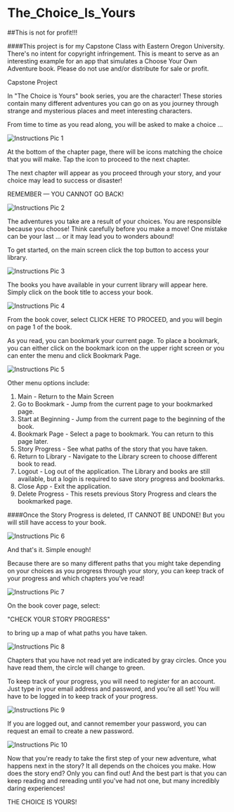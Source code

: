# The_Choice_Is_Yours

##This is not for profit!!!

####This project is for my Capstone Class with Eastern Oregon University. There's no intent for copyright infringement. This is meant to serve as an interesting example for an app that simulates a Choose Your Own Adventure book. Please do not use and/or distribute for sale or profit.


Capstone Project

In "The Choice is Yours" book series, you are the character!
These stories contain many different adventures you can go on
as you journey through strange and mysterious places and meet
interesting characters.

From time to time as you read along, you will be asked to make a choice …

![Instructions Pic 1](app\src\main\res\drawable\instruction_pic1.jpg)

At the bottom of the chapter page, there will be icons matching
the choice that you will make. Tap the icon to proceed to the
next chapter.

The next chapter will appear as you proceed through your story,
and your choice may lead to success or disaster!

REMEMBER —
YOU CANNOT GO BACK!

![Instructions Pic 2](app\src\main\res\drawable\instruction_pic2.jpg)

The adventures you take are a result of your choices. You are
responsible because you choose! Think carefully before you make
a move! One mistake can be your last … or it may lead you to
wonders abound!

To get started, on the main screen click the top button to
access your library.

![Instructions Pic 3](app\src\main\res\drawable\instruction_pic3.jpg)

The books you have available in your current library will appear here.
Simply click on the book title to access your book.

![Instructions Pic 4](app\src\main\res\drawable\instruction_pic4.jpg)

From the book cover, select CLICK HERE TO PROCEED, and you will
begin on page 1 of the book.

As you read, you can bookmark your current page. To place a bookmark,
you can either click on the bookmark icon on the upper right screen
or you can enter the menu and click Bookmark Page.

![Instructions Pic 5](app\src\main\res\drawable\instruction_pic5.jpg)

Other menu options include:
1) Main - Return to the Main Screen
2) Go to Bookmark - Jump from the current page to your bookmarked page.
3) Start at Beginning - Jump from the current page to the beginning of the book.
4) Bookmark Page - Select a page to bookmark. You can return to this page later.
5) Story Progress - See what paths of the story that you have taken.
6) Return to Library - Navigate to the Library screen to choose different book to read.
7) Logout - Log out of the application. The Library and books are still available, but a login is required to save story progress and bookmarks.
8) Close App - Exit the application.
9) Delete Progress - This resets previous Story Progress and clears the bookmarked page.

####Once the Story Progress is deleted, IT CANNOT BE UNDONE! But you will still have access to your book.

![Instructions Pic 6](app\src\main\res\drawable\instruction_pic6.jpg)

And that's it. Simple enough!

Because there are so many different paths that you might take depending on your choices as you
progress through your story, you can keep track of your progress and which chapters you've read!

![Instructions Pic 7](app\src\main\res\drawable\instruction_pic7.jpg)

On the book cover page, select:

"CHECK YOUR STORY PROGRESS"

to bring up a map of what paths you have taken.

![Instructions Pic 8](app\src\main\res\drawable\instruction_pic8.jpg)

Chapters that you have not read yet are indicated by gray circles.
Once you have read them, the circle will change to green.

To keep track of your progress, you will need to register for an account.
Just type in your email address and password, and you're all set!
You will have to be logged in to keep track of your progress.

![Instructions Pic 9](app\src\main\res\drawable\instruction_pic9.jpg)

If you are logged out, and cannot remember your password,
you can request an email to create a new password.

![Instructions Pic 10](app\src\main\res\drawable\instruction_pic10.jpg)

Now that you're ready to take the first step of your new adventure,
what happens next in the story? It all depends on the choices you make.
How does the story end? Only you can find out! And the best part is
that you can keep reading and rereading until you've had not one,
but many incredibly daring experiences!

THE CHOICE IS YOURS!